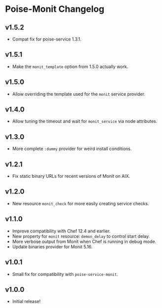 # Poise-Monit Changelog

## v1.5.2

* Compat fix for poise-service 1.3.1.

## v1.5.1

* Make the `monit_template` option from 1.5.0 actually work.

## v1.5.0

* Allow overriding the template used for the `monit` service provider.

## v1.4.0

* Allow tuning the timeout and wait for `monit_service` via node attributes.

## v1.3.0

* More complete `:dummy` provider for weird install conditions.

## v1.2.1

* Fix static binary URLs for recent versions of Monit on AIX.

## v1.2.0

* New resource `monit_check` for more easily creating service checks.

## v1.1.0

* Improve compatibility with Chef 12.4 and earlier.
* New property for `monit` resource: `demon_delay` to control start delay.
* More verbose output from Monit when Chef is running in debug mode.
* Update binaries provider for Monit 5.16.

## v1.0.1

* Small fix for compatibility with `poise-service-monit`.

## v1.0.0

* Initial release!
